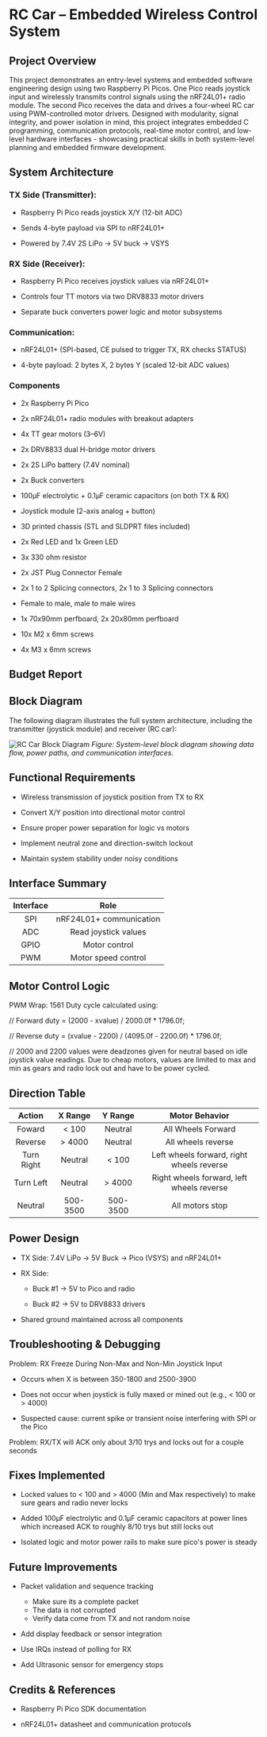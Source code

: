 # RC Car – Embedded Wireless Control System
## Project Overview
This project demonstrates an entry-level systems and embedded software engineering design using two Raspberry Pi Picos. One Pico reads joystick input and wirelessly transmits control signals using the nRF24L01+ radio module. The second Pico receives the data and drives a four-wheel RC car using PWM-controlled motor drivers. Designed with modularity, signal integrity, and power isolation in mind, this project integrates embedded C programming, communication protocols, real-time motor control, and low-level hardware interfaces - showcasing practical skills in both system-level planning and embedded firmware development.

## System Architecture
### TX Side (Transmitter):

- Raspberry Pi Pico reads joystick X/Y (12-bit ADC)

- Sends 4-byte payload via SPI to nRF24L01+

- Powered by 7.4V 2S LiPo → 5V buck → VSYS

### RX Side (Receiver):

- Raspberry Pi Pico receives joystick values via nRF24L01+

- Controls four TT motors via two DRV8833 motor drivers

- Separate buck converters power logic and motor subsystems

### Communication:

- nRF24L01+ (SPI-based, CE pulsed to trigger TX, RX checks STATUS)

- 4-byte payload: 2 bytes X, 2 bytes Y (scaled 12-bit ADC values)

### Components
- 2x Raspberry Pi Pico

- 2x nRF24L01+ radio modules with breakout adapters

- 4x TT gear motors (3–6V)

- 2x DRV8833 dual H-bridge motor drivers

- 2x 2S LiPo battery (7.4V nominal)

- 2x Buck converters

- 100µF electrolytic + 0.1µF ceramic capacitors (on both TX & RX)

- Joystick module (2-axis analog + button)

- 3D printed chassis (STL and SLDPRT files included)

- 2x Red LED and 1x Green LED

- 3x 330 ohm resistor

- 2x JST Plug Connector Female

- 2x 1 to 2 Splicing connectors, 2x 1 to 3 Splicing connectors

- Female to male, male to male wires

- 1x 70x90mm perfboard, 2x 20x80mm perfboard

- 10x M2 x 6mm screws

- 4x M3 x 6mm screws

## Budget Report


## Block Diagram

The following diagram illustrates the full system architecture, including the transmitter (joystick module) and receiver (RC car):

![RC Car Block Diagram](https://github.com/user-attachments/assets/c1271378-2d14-41d3-b2f8-7e34a096a80f)
*Figure: System-level block diagram showing data flow, power paths, and communication interfaces.*

## Functional Requirements
- Wireless transmission of joystick position from TX to RX

- Convert X/Y position into directional motor control

- Ensure proper power separation for logic vs motors

- Implement neutral zone and direction-switch lockout

- Maintain system stability under noisy conditions

## Interface Summary
| **Interface** | **Role** |
| :---: | :---: |
| SPI | nRF24L01+ communication |
| ADC | Read joystick values |
| GPIO | Motor control |
| PWM | Motor speed control |

## Motor Control Logic
PWM Wrap: 1561
Duty cycle calculated using:

// Forward
duty = (2000 - xvalue) / 2000.0f * 1796.0f;

// Reverse
duty = (xvalue - 2200) / (4095.0f - 2200.0f) * 1796.0f;

// 2000 and 2200 values were deadzones given for neutral based on idle joystick value readings. Due to cheap motors, values are limited to max and min as gears and radio lock out and have to be power cycled.

## Direction Table
| **Action** | **X Range** | **Y Range** | **Motor Behavior** |
| :---: | :---: | :---: | :---: |
| Foward | < 100 | Neutral | All Wheels Forward |
| Reverse | > 4000 | Neutral | All wheels reverse |
| Turn Right | Neutral | < 100 | Left wheels forward, right wheels reverse |
| Turn Left | Neutral | > 4000 | Right wheels forward, left wheels reverse |
| Neutral | 500-3500 | 500-3500 | All motors stop |

## Power Design
- TX Side: 7.4V LiPo → 5V Buck → Pico (VSYS) and nRF24L01+

- RX Side:

  - Buck #1 → 5V to Pico and radio

  - Buck #2 → 5V to DRV8833 drivers

- Shared ground maintained across all components

## Troubleshooting & Debugging
Problem: RX Freeze During Non-Max and Non-Min Joystick Input
- Occurs when X is between 350-1800 and 2500-3900

- Does not occur when joystick is fully maxed or mined out (e.g., < 100 or > 4000)

- Suspected cause: current spike or transient noise interfering with SPI or the Pico

Problem: RX/TX will ACK only about 3/10 trys and locks out for a couple seconds

## Fixes Implemented
- Locked values to < 100 and > 4000 (Min and Max respectively) to make sure gears and radio never locks

- Added 100µF electrolytic and 0.1µF ceramic capacitors at power lines which increased ACK to roughly 8/10 trys but still locks out

- Isolated logic and motor power rails to make sure pico's power is steady

## Future Improvements
- Packet validation and sequence tracking
  - Make sure its a complete packet
  - The data is not corrupted
  - Verify data come from TX and not random noise

- Add display feedback or sensor integration

- Use IRQs instead of polling for RX

- Add Ultrasonic sensor for emergency stops 

## Credits & References
- Raspberry Pi Pico SDK documentation

- nRF24L01+ datasheet and communication protocols
